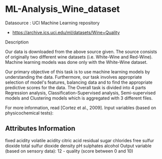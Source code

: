 # ML-Analysis_Wine_dataset

Datasource : UCI Machine Learning repository
- https://archive.ics.uci.edu/ml/datasets/Wine+Quality

Description

Our data is downloaded from the above source given. The source consists of originally two different wine datasets (i.e. White-Wine and Red-Wine). Machine learning models was done only with the White-Wine dataset.

Our primary objective of this task is to use machine learning models by understanding the data. Furthermore, our task involves appropriate selection of model's features, balancing data and to find the appropriate predictive scores for the data. The Overall task is divided into 4 parts Regression analysis, Classification-Supervised analysis, Semi-supervised models and Clustering models which is aggregated with 3 different files.

For more information, read [Cortez et al., 2009]. Input variables (based on physicochemical tests):

## Attributes Information
fixed acidity
volatile acidity
citric acid
residual sugar
chlorides
free sulfur dioxide
total sulfur dioxide
density
pH
sulphates
alcohol
Output variable (based on sensory data): 12 - quality (score between 0 and 10)
